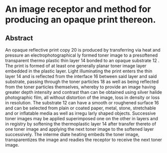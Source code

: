 # An image receptor and method for producing an opaque print thereon.

## Abstract
An opaque reflective print copy 20 is produced by transferring via heat and pressure an electrophotographical ly formed toner image to a presoftened transparent thermo plastic thin layer 14 bonded to an opaque substrate 12 . The print is formed of at least one generally planar toner image layer embedded in the plastic layer. Light illuminating the print enters the thin layer 14 and is reflected from the interface 16 between said layer and said substrate, passing through the toner particles 18 as well as being reflected from the toner particles themselves, whereby to provide an image having greater depth intensity and contrast than can be obtained using silver halide photographic film, all without distortion of the image, loss in density or loss in resolution. The substrate 12 can have a smooth or roughened surface 16 and can be selected from plain or coated paper, metal, stone, stretchable and or inflatable media as well as irregu larly shaped objects. Successive toner images may be applied superimposed one on the other in layers and in registry by softening the thermoplastic layer 14 after transfer thereto of one toner image and applying the next toner image to the softened layer successively. The interme diate heating embeds the toner image, transparentizes the image and readies the receptor to receive the next toner image.